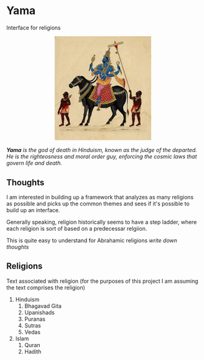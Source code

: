 # Yama
Interface for religions

<p align="center">
  <img src="assets/Yama.jpg" alt="Yama" style="width:50%; height:auto;">
</p>

***Yama** is the god of death in Hinduism, known as the judge of the departed. He is the righteosness and moral order guy, enforcing the cosmic laws that govern life and death.*

## Thoughts

I am interested in building up a framework that analyzes as many religions as possible and picks up the common themes and sees if it's possible to build up an interface. 

Generally speaking, religion historically seems to have a step ladder, where each religion is sort of based on a predecessar relgiion. 

This is quite easy to understand for Abrahamic religions
*write down thoughts*


## Religions

Text associated with religion (for the purposes of this project I am assuming the text comprises the religion)

1. Hinduism
   1. Bhagavad Gita 
   2. Upanishads
   3. Puranas
   4. Sutras
   5. Vedas
2. Islam
   1. Quran
   2. Hadith
